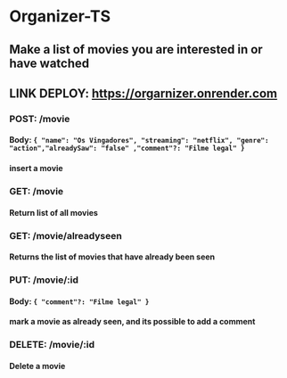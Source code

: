 # Organizer-TS
## Make a list of movies you are interested in or have watched
## LINK DEPLOY: https://orgarnizer.onrender.com

### POST: /movie
#### Body: ```{ "name": "Os Vingadores", "streaming": "netflix", "genre": "action","alreadySaw": "false" ,"comment"?: "Filme legal" } ```
#### insert a movie

### GET: /movie
#### Return list of all movies

### GET: /movie/alreadyseen
#### Returns the list of movies that have already been seen

### PUT: /movie/:id
#### Body: ```{ "comment"?: "Filme legal" } ```
#### mark a movie as already seen, and its possible to add a comment

### DELETE: /movie/:id
#### Delete a movie
